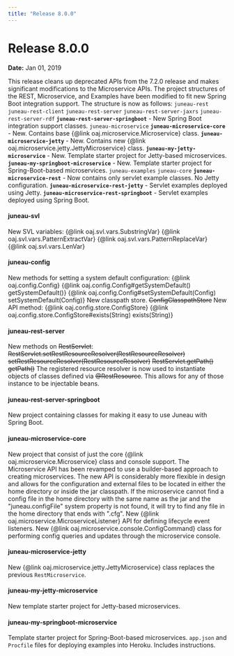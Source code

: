```yaml
---
title: "Release 8.0.0"
---
```


# Release 8.0.0

**Date:** Jan 01, 2019

This release cleans up deprecated APIs from the 7.2.0 release and makes significant modifications
to the Microservice APIs.
The project structures of the REST, Microservice, and Examples have been modified to fit new Spring Boot
integration support.
The structure is now as follows:
`juneau-rest`
`juneau-rest-client`
`juneau-rest-server`
`juneau-rest-server-jaxrs`
`juneau-rest-server-rdf`
**`juneau-rest-server-springboot`** - New Spring Boot integration support classes. 
`juneau-microservice`
**`juneau-microservice-core`** - New.  Contains base \{@link oaj.microservice.Microservice\} class.
**`juneau-microservice-jetty`** - New.  Contains new \{@link oaj.microservice.jetty.JettyMicroservice\} class.
**`juneau-my-jetty-microservice`** - New.  Template starter project for Jetty-based microservices.
**`juneau-my-springboot-microservice`** - New.  Template starter project for Spring-Boot-based microservices.
`juneau-examples`
`juneau-core`
**`juneau-microservice-rest`** - Now contains only servlet example classes.  No Jetty configuration.
**`juneau-microservice-rest-jetty`** - Servlet examples deployed using Jetty.
**`juneau-microservice-rest-springboot`** - Servlet examples deployed using Spring Boot.
#### juneau-svl

New SVL variables:
\{@link oaj.svl.vars.SubstringVar\}
\{@link oaj.svl.vars.PatternExtractVar\}
\{@link oaj.svl.vars.PatternReplaceVar\}
\{@link oaj.svl.vars.LenVar\}
#### juneau-config

New methods for setting a system default configuration:
\{@link oaj.config.Config\}
\{@link oaj.config.Config#getSystemDefault() getSystemDefault()\}
\{@link oaj.config.Config#setSystemDefault(Config) setSystemDefault(Config)\}
New classpath store.
~~ConfigClasspathStore~~
New API method:
\{@link oaj.config.store.ConfigStore\}
\{@link oaj.config.store.ConfigStore#exists(String) exists(String)\}
#### juneau-rest-server

New methods on ~~RestServlet~~:
~~RestServlet.setRestResourceResolver(RestResourceResolver) setRestResourceResolver(RestResourceResolver)~~
~~RestServlet.getPath() getPath()~~
The registered resource resolver is now used to instantiate objects of classes defined via ~~@RestResource~~.
This allows for any of those instance to be injectable beans.
#### juneau-rest-server-springboot

New project containing classes for making it easy to use Juneau with Spring Boot.
#### juneau-microservice-core

New project that consist of just the core \{@link oaj.microservice.Microservice\} class and console support.
The Microservice API has been revamped to use a builder-based approach to creating microservices.
The new API is considerably more flexible in design and allows for the configuration and external
files to be located in either the home directory or inside the jar classpath.
If the microservice cannot find a config file in the home directory with the same name as the jar and
the "juneau.configFile" system property is not found, it will try to find any file in the home
directory that ends with ".cfg".
New \{@link oaj.microservice.MicroserviceListener\} API for defining lifecycle event listeners.
New \{@link oaj.microservice.console.ConfigCommand\} class for performing config queries and updates through 
the microservice console.
#### juneau-microservice-jetty

New \{@link oaj.microservice.jetty.JettyMicroservice\} class replaces the previous `RestMicroservice`.
#### juneau-my-jetty-microservice

New template starter project for Jetty-based microservices.
#### juneau-my-springboot-microservice

Template starter project for Spring-Boot-based microservices.
`app.json` and `Procfile` files for deploying examples into Heroku.
Includes instructions.
